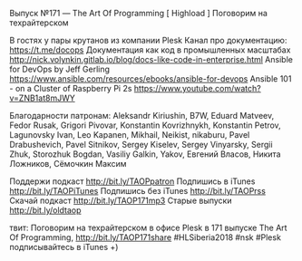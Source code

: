 Выпуск №171 — The Art Of Programming [ Highload ] Поговорим на техрайтерском

В гостях у пары крутанов из компании Plesk
Канал про документацию: https://t.me/docops
Документация как код в промышленных масштабах http://nick.volynkin.gitlab.io/blog/docs-like-code-in-enterprise.html
Ansible for DevOps by Jeff Gerling https://www.ansible.com/resources/ebooks/ansible-for-devops
Ansible 101 - on a Cluster of Raspberry Pi 2s https://www.youtube.com/watch?v=ZNB1at8mJWY



Благодарности патронам:
Aleksandr Kiriushin, B7W, Eduard Matveev, Fedor Rusak, Grigori Pivovar, Konstantin Kovrizhnykh, Konstantin Petrov, Lagunovsky Ivan, Leo Kapanen, Mikhail, Neikist, nikaburu, Pavel Drabushevich, Pavel Sitnikov, Sergey Kiselev, Sergey Vinyarsky, Sergii Zhuk, Storozhuk Bogdan, Vasiliy Galkin, Yakov, Евгений Власов, Никита Ложников, Сёмочкин Максим 
  
Поддержи подкаст http://bit.ly/TAOPpatron
Подпишись в iTunes http://bit.ly/TAOPiTunes
Подпишись без iTunes http://bit.ly/TAOPrss
Скачай подкаст http://bit.ly/TAOP171mp3
Старые выпуски http://bit.ly/oldtaop


твит: 
Поговорим на техрайтерском в офисе Plesk в 171 выпуске The Art Of Programming, http://bit.ly/TAOP171share #HLSiberia2018 #nsk #Plesk подписывайтесь в iTunes +) 
